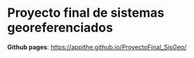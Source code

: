 # Proyecto final de sistemas georeferenciados

**Github pages**: https://appithe.github.io/ProyectoFinal_SisGeo/